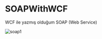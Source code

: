 # SOAPWithWCF
WCF ile yazmış olduğum SOAP  (Web Service)

![soap1](https://user-images.githubusercontent.com/55048902/111909177-49d9a200-8a6d-11eb-9333-9572d2d88a0a.PNG)
